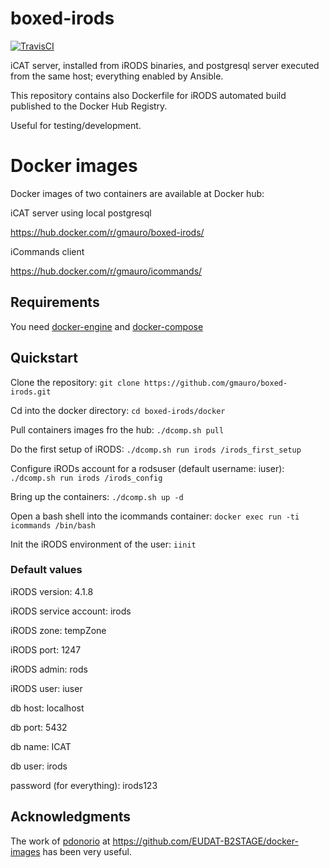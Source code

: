 boxed-irods
===========
[![TravisCI](https://api.travis-ci.org/gmauro/boxed-irods.svg?branch=master)](https://travis-ci.org/gmauro/boxed-irods)

iCAT server, installed from iRODS binaries, and postgresql server executed from
 the same host; everything enabled by Ansible.

This repository contains also Dockerfile for iRODS automated
build published to the Docker Hub Registry.

Useful for testing/development.

# Docker images

Docker images of two containers are available at Docker hub:

iCAT server using local postgresql

https://hub.docker.com/r/gmauro/boxed-irods/

iCommands client

https://hub.docker.com/r/gmauro/icommands/

## Requirements

You need [docker-engine](https://docs.docker.com/engine/installation/) and
[docker-compose](https://docs.docker.com/compose/install/)

## Quickstart

Clone the repository: `git clone https://github.com/gmauro/boxed-irods.git`

Cd into the docker directory: `cd boxed-irods/docker`

Pull containers images fro the hub: `./dcomp.sh pull`

Do the first setup of iRODS: `./dcomp.sh run irods /irods_first_setup`

Configure iRODs account for a rodsuser (default username: iuser): `./dcomp.sh
 run irods /irods_config`

Bring up the containers: `./dcomp.sh up -d`

Open a bash shell into the icommands container: `docker exec run -ti
icommands /bin/bash`

Init the iRODS environment of the user: `iinit`

### Default values

iRODS version: 4.1.8

iRODS service account: irods

iRODS zone: tempZone

iRODS port: 1247

iRODS admin: rods

iRODS user: iuser

db host: localhost

db port: 5432

db name: ICAT

db user: irods

password (for everything): irods123

## Acknowledgments

The work of [pdonorio](https://github.com/pdonorio) at https://github.com/EUDAT-B2STAGE/docker-images has been very useful.
